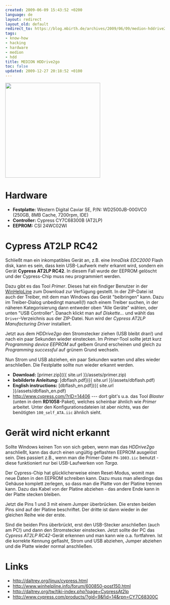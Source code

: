 ```yaml
---
created: 2009-06-09 15:43:52 +0200
language: de
layout: redirect
layout_old: default
redirect_to: https://blog.mbirth.de/archives/2009/06/09/medion-hddrive2go-de.html
tags:
- know-how
- hacking
- hardware
- medion
- hdd
title: MEDION HDDrive2go
toc: false
updated: 2009-12-27 20:18:52 +0100
---
```


<img src="{{ site.url }}/assets/hddrive2go.jpg" alt="" height="300" />


Hardware
========

* **Festplatte:** Western Digital Caviar SE, P/N: WD2500JB-00GVC0 (250GB, 8MB Cache, 7200rpm, IDE)
* **Controller:** Cypress CY7C68300B (AT2LP)
* **EEPROM:** CSI 24WC02WI


Cypress AT2LP RC42
==================

Schließt man ein inkompatibles Gerät an, z.B. eine *InnoDisk EDC2000* Flash disk, kann es sein, dass kein USB-Laufwerk
mehr erkannt wird, sondern ein Gerät **Cypress AT2LP RC42**. In diesem Fall wurde der EEPROM gelöscht und der
Cypress-Chip muss neu programmiert werden.

Dazu gibt es das Tool *Primer*. Dieses hat ein findiger Benutzer in der [WinHelpLine](http://www.winhelpline.info/forum/600431-post148.html)
zum Download zur Verfügung gestellt. In der ZIP-Datei ist auch der Treiber, mit dem man Windows das Gerät "beibringen"
kann. Dazu im Treiber-Dialog unbedingt manuell(!) nach einem Treiber suchen, in der näheren Kategorisierung dann
entweder oben "Alle Geräte" wählen, oder unten "USB Controller". Danach klickt man auf *Diskette...* und wählt das
`Driver`-Verzeichnis aus der ZIP-Datei. Nun wird der *Cypress AT2LP Manufacturing Driver* installiert.

Jetzt aus dem *HDDrive2go* den Stromstecker ziehen (USB bleibt dran!) und nach ein paar Sekunden wieder einstecken.
Im *Primer*-Tool sollte jetzt kurz *Programming device EEPROM* auf gelbem Grund erscheinen und gleich zu
*Programming successful* auf grünem Grund wechseln.

Nun Strom und USB abziehen, ein paar Sekunden warten und alles wieder anschließen. Die Festplatte sollte nun wieder
erkannt werden.

* **Download:** [primer.zip]({{ site.url }}/assets/primer.zip)
* **bebilderte Anleitung:** [dbflash.pdf]({{ site.url }}/assets/dbflash.pdf)
* **English instructions:** [dbflash_en.pdf]({{ site.url }}/assets/dbflash_en.pdf)
* <http://www.cypress.com/?rID=14406> --- dort gibt's u.a. das Tool *Blaster* (unten in dem **RD1058**-Paket),
  welches scheinbar ähnlich wie *Primer* arbeitet. Unter den Konfigurationsdateien ist aber nichts, was der benötigten
  `100_self_ATA.iic` ähnlich sieht.


Gerät wird nicht erkannt
========================

Sollte Windows keinen Ton von sich geben, wenn man das *HDDrive2go* anschließt, kann das durch einen ungültig
geflashten EEPROM ausgelöst sein. Dies passiert z.B., wenn man die Primer-Datei `PH-1003.iic` benutzt - diese
funktioniert nur bei USB-Laufwerken von *Targa*.

Der Cypress-Chip hat glücklicherweise einen Reset-Modus, womit man neue Daten in den EEPROM schreiben kann. Dazu muss
man allerdings das Gehäuse komplett zerlegen, so dass man die Platte von der Platine trennen kann. Dazu das Kabel von
der Platine abziehen - das andere Ende kann in der Platte stecken bleiben.

Jetzt die Pins 1 und 3 mit einem Jumper überbrücken. Die ersten beiden Pins sind auf der Platine beschriftet. Der
dritte ist dann wieder in der gleichen Reihe wie der erste.

Sind die beiden Pins überbrückt, erst den USB-Stecker anschließen (auch am PC!) und dann den Stromstecker einstecken.
Jetzt sollte der PC das *Cypress AT2LP RC42*-Gerät erkennen und man kann wie o.a. fortfahren. Ist die korrekte Kennung
geflasht, Strom und USB abziehen, Jumper abziehen und die Platte wieder normal anschließen.


Links
=====

* <http://daltrey.org/linux/cypress.html>
* <http://www.winhelpline.info/forum/600850-post150.html>
* <http://daltrey.org/tw/tiki-index.php?page=CypressAt2lp>
* <http://www.cypress.com/products/?gid=9&fid=14&rpn=CY7C68300C>